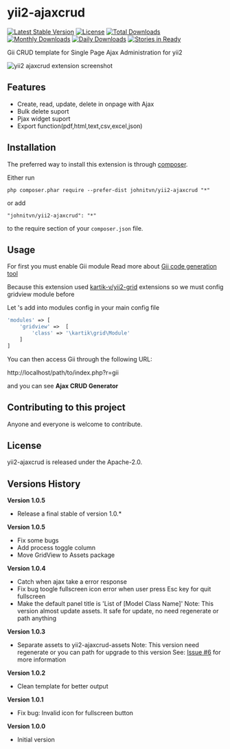 
yii2-ajaxcrud
=============
[![Latest Stable Version](https://poser.pugx.org/johnitvn/yii2-ajaxcrud/v/stable)](https://packagist.org/packages/johnitvn/yii2-ajaxcrud)
[![License](https://poser.pugx.org/johnitvn/yii2-ajaxcrud/license)](https://packagist.org/packages/johnitvn/yii2-ajaxcrud)
[![Total Downloads](https://poser.pugx.org/johnitvn/yii2-ajaxcrud/downloads)](https://packagist.org/packages/johnitvn/yii2-ajaxcrud)
[![Monthly Downloads](https://poser.pugx.org/johnitvn/yii2-ajaxcrud/d/monthly)](https://packagist.org/packages/johnitvn/yii2-ajaxcrud)
[![Daily Downloads](https://poser.pugx.org/johnitvn/yii2-ajaxcrud/d/daily)](https://packagist.org/packages/johnitvn/yii2-ajaxcrud)
[![Stories in Ready](https://badge.waffle.io/johnitvn/yii2-ajaxcrud.png?label=ready&title=Ready)](https://waffle.io/johnitvn/yii2-ajaxcrud)

Gii CRUD template for Single Page Ajax Administration for yii2

![yii2 ajaxcrud extension screenshot](https://c1.staticflickr.com/1/330/18659931433_6e3db2461d_o.png "yii2 ajaxcrud extension screenshot")


Features
------------
+ Create, read, update, delete in onpage with Ajax
+ Bulk delete suport
+ Pjax widget suport
+ Export function(pdf,html,text,csv,excel,json)

Installation
------------

The preferred way to install this extension is through [composer](http://getcomposer.org/download/).

Either run

```
php composer.phar require --prefer-dist johnitvn/yii2-ajaxcrud "*"
```

or add

```
"johnitvn/yii2-ajaxcrud": "*"
```

to the require section of your `composer.json` file.


Usage
-----
For first you must enable Gii module Read more about [Gii code generation tool](http://www.yiiframework.com/doc-2.0/guide-tool-gii.html)

Because this extension used [kartik-v/yii2-grid](https://github.com/kartik-v/yii2-grid) extensions so we must config gridview module before

Let 's add into modules config in your main config file
````php
'modules' => [
    'gridview' =>  [
        'class' => '\kartik\grid\Module'
    ]       
]
````

You can then access Gii through the following URL:

http://localhost/path/to/index.php?r=gii

and you can see <b>Ajax CRUD Generator</b>


Contributing to this project
----------------------------

Anyone and everyone is welcome to contribute. 

License
----------------------------
yii2-ajaxcrud is released under the Apache-2.0.

Versions History
----------------------------
<b>Version 1.0.5</b>
+ Release a final stable of version 1.0.*

<b>Version 1.0.5</b>
+ Fix some bugs
+ Add process toggle column
+ Move GridView to Assets package

<b>Version 1.0.4</b>
+ Catch when ajax take a error response
+ Fix bug toogle fullscreen icon error when user press Esc key for quit fullscreen
+ Make the default panel title is 'List of [Model Class Name]'
Note: This version almost update assets. It safe for update, no need regenerate or path anything

<b>Version 1.0.3</b>
+ Separate assets to yii2-ajaxcrud-assets
Note: This version need regenerate or you can path for upgrade to this version
See: [Issue #6](https://github.com/johnitvn/yii2-ajaxcrud/issues/6) for more information

<b>Version 1.0.2</b>
+ Clean template for better output

<b>Version 1.0.1</b>
+ Fix bug: Invalid icon for fullscreen button

<b>Version 1.0.0</b>
+ Initial version
